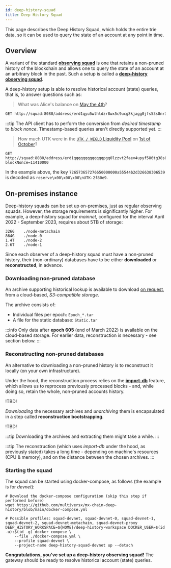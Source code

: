 ```yaml
---
id: deep-history-squad
title: Deep History Squad
---
```


[comment]: # (mx-abstract)

This page describes the Deep History Squad, which holds the entire trie data, so it can be used to query the state of an account at any point in time.

[comment]: # (mx-context-auto)

## Overview

A variant of the standard [**observing squad**](/integrators/observing-squad) is one that retains a non-pruned history of the blockchain and allows one to query the state of an account at an arbitrary block in the past. Such a setup is called a [**deep-history observing squad**](https://github.com/multiversx/mx-chain-deep-history).

A deep-history setup is able to resolve historical account (state) queries, that is, to answer questions such as:

> What was Alice's balance on [May the 4th](https://explorer.multiversx.com/blocks/5f6a02d6a5d2a851fd6dc1fb53435083830c2a13121e003958d97c2389711f06)?

```bash
GET http://squad:8080/address/erd1qyu5wthldzr8wx5c9ucg8kjagg0jfs53s8nr3zpz3hypefsdd8ssycr6th?blockNonce=9250000
```

:::tip
The API client has to perform the conversion from _desired timestamp_ to _block nonce_. Timestamp-based queries aren't directly supported yet.
:::

> How much UTK were in the [`UTK / WEGLD` Liquidity Pool](https://explorer.multiversx.com/accounts/erd1qqqqqqqqqqqqqpgq0lzzvt2faev4upyf586tg38s84d7zsaj2jpsglugga) on [1st of October](https://explorer.multiversx.com/blocks/cefd41e1e9bbe3ba023a695f412b99cecb15ef789475648ee7c31e7d9fef31d1)?

```markup
GET http://squad:8080/address/erd1qqqqqqqqqqqqqpgq0lzzvt2faev4upyf586tg38s84d7zsaj2jpsglugga/key/726573657276650000000a55544b2d326638306539?blockNonce=11410000
```

In the example above, the key `726573657276650000000a55544b2d326638306539` is decoded as `reserve\x00\x00\x00\nUTK-2f80e9`.

[comment]: # (mx-context-auto)

## On-premises instance

Deep-history squads can be set up on-premises, just as regular observing squads. However, the storage requirements is significantly higher. For example, a deep-history squad for _mainnet_, configured for the interval April 2022 - September 2023, requires about 5TB of storage:

```
326G    ./node-metachain
864G    ./node-0
1.4T    ./node-2
2.6T    ./node-1
```

Since each observer of a deep-history squad must have a non-pruned history, their (non-ordinary) databases have to be either **downloaded** or **reconstructed**, in advance.

[comment]: # (mx-context-auto)

### Downloading non-pruned database

An archive supporting historical lookup is available to download [on request](https://discord.gg/multiversxbuilders), from a cloud-based, _S3-compatible storage_.

The archive consists of:
 - Individual files per epoch: `Epoch_*.tar`
 - A file for the static database: `Static.tar`

:::info
Only data after **epoch 605** (end of March 2022) is available on the cloud-based storage. For earlier data, reconstruction is necessary - see section below.
:::

[comment]: # (mx-context-auto)

### Reconstructing non-pruned databases

An alternative to downloading a non-pruned history is to reconstruct it locally (on your own infrastructure).

Under the hood, the reconstruction process relies on the **[import-db](https://docs.multiversx.com/validators/import-db/)** feature, which allows us to reprocess previously processed blocks - and, while doing so, retain the whole, non-pruned accounts history. 

!TBD!

_Downloading_ the necessary archives and _unarchiving_ them is encapsulated in a step called **reconstruction bootstrapping**.

!TBD!

:::tip
Downloading the archives and extracting them might take a while.
:::

:::tip
The reconstruction (which uses _import-db_ under the hood, as previously stated) takes a long time - depending on machine's resources (CPU & memory), and on the distance between the chosen archives.
:::

[comment]: # (mx-context-auto)

### Starting the squad

The squad can be started using docker-compose, as follows (the example is for _devnet_):

```
# Download the docker-compose configuration (skip this step if performed before)
wget https://github.com/multiversx/mx-chain-deep-history/blob/main/docker-compose.yml

# Possible profiles: squad-devnet, squad-devnet-0, squad-devnet-1, squad-devnet-2, squad-devnet-metachain, squad-devnet-proxy
DEEP_HISTORY_WORKSPACE=${HOME}/deep-history-workspace DOCKER_USER=$(id -u):$(id -g) docker compose \
    --file ./docker-compose.yml \
    --profile squad-devnet \
    --project-name deep-history-squad-devnet up --detach
```

**Congratulations, you've set up a deep-history observing squad!** The gateway should be ready to resolve historical account (state) queries.

